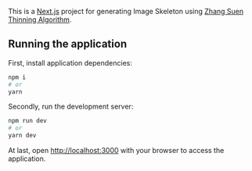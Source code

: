This is a [Next.js](https://nextjs.org/) project for generating Image Skeleton using [Zhang Suen Thinning Algorithm](https://rosettacode.org/wiki/Zhang-Suen_thinning_algorithm).

## Running the application

First, install application dependencies:

```bash
npm i
# or
yarn
```

Secondly, run the development server:

```bash
npm run dev
# or
yarn dev
```

At last, open [http://localhost:3000](http://localhost:3000) with your browser to access the application.
